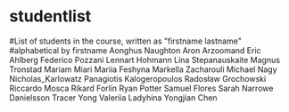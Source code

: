 # studentlist
#List of students in the course, written as "firstname lastname"
#alphabetical by firstname
Aonghus Naughton
Aron Arzoomand
Eric Ahlberg
Federico Pozzani
Lennart Hohmann
Lina Stepanauskaite
Magnus Tronstad
Mariam Miari
Mariia Feshyna
Markella Zacharouli
Michael Nagy 
Nicholas_Karlowatz
Panagiotis Kalogeropoulos
Radosław Grochowski
Riccardo Mosca
Rikard Forlin 
Ryan Potter
Samuel Flores
Sarah Narrowe Danielsson
Tracer Yong
Valeriia Ladyhina
Yongjian Chen

